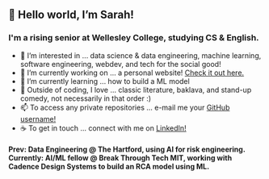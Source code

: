 ## 👋 Hello world, I’m Sarah!
### I'm a rising senior at Wellesley College, studying CS & English.

- 👀 I’m interested in ... data science & data engineering, machine learning, software engineering, webdev, and tech for the social good!
- 🔭 I’m currently working on ... a personal website! [Check it out here.](https://sarahgoldman.tech/)
- 🌱 I’m currently learning ... how to build a ML model
- 💞️ Outside of coding, I love ... classic literature, baklava, and stand-up comedy, not necessarily in that order :)
- 📫 To access any private repositories ... e-mail me your [GitHub username!](mailto:sg110@wellesley.edu?subject=Test)
- ☕ To get in touch ... connect with me on [LinkedIn!](https://www.linkedin.com/in/sarahhayounggoldman/)

#### Prev: Data Engineering @ The Hartford, using AI for risk engineering. Currently: AI/ML fellow @ Break Through Tech MIT, working with Cadence Design Systems to build an RCA model using ML.
